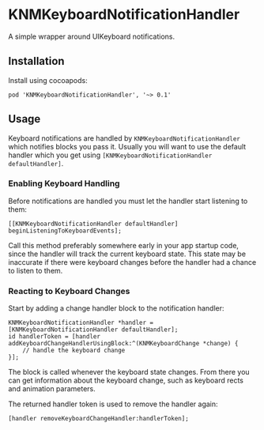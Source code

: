 # KNMKeyboardNotificationHandler

A simple wrapper around UIKeyboard notifications.


## Installation

Install using cocoapods:

    pod 'KNMKeyboardNotificationHandler', '~> 0.1'


## Usage

Keyboard notifications are handled by `KNMKeyboardNotificationHandler` which notifies blocks you pass it. Usually you will want to use the default handler which you get using `[KNMKeyboardNotificationHandler defaultHandler]`.


### Enabling Keyboard Handling

Before notifications are handled you must let the handler start listening to them:

    [[KNMKeyboardNotificationHandler defaultHandler] beginListeningToKeyboardEvents];

Call this method preferably somewhere early in your app startup code, since the handler will track the current keyboard state. This state may be inaccurate if there were keyboard changes before the handler had a chance to listen to them.


### Reacting to Keyboard Changes

Start by adding a change handler block to the notification handler:

    KNMKeyboardNotificationHandler *handler = [KNMKeyboardNotificationHandler defaultHandler];
    id handlerToken = [handler addKeyboardChangeHandlerUsingBlock:^(KNMKeyboardChange *change) {
        // handle the keyboard change
    }];

The block is called whenever the keyboard state changes. From there you can get information about the keyboard change, such as keyboard rects and animation parameters.

The returned handler token is used to remove the handler again:

    [handler removeKeyboardChangeHandler:handlerToken];
